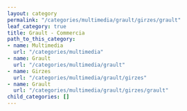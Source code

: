 ```yaml
---
layout: category
permalink: "/categories/multimedia/grault/girzes/grault"
leaf_category: true
title: Grault - Commercia
path_to_this_category:
- name: Multimedia
  url: "/categories/multimedia"
- name: Grault
  url: "/categories/multimedia/grault"
- name: Girzes
  url: "/categories/multimedia/grault/girzes"
- name: Grault
  url: "/categories/multimedia/grault/girzes/grault"
child_categories: []
---
```

